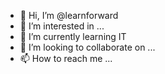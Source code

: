 - 👋 Hi, I’m @learnforward
- 👀 I’m interested in ...
- 🌱 I’m currently learning IT
- 💞️ I’m looking to collaborate on ...
- 📫 How to reach me ...

<!---
learnforward/learnforward is a ✨ special ✨ repository because its `README.md` (this file) appears on your GitHub profile.
You can click the Preview link to take a look at your changes.
--->
